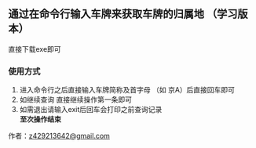 ## 通过在命令行输入车牌来获取车牌的归属地 （学习版本）
直接下载exe即可
### 使用方式
1. 进入命令行之后直接输入车牌简称及首字母 （如 京A）后直接回车即可
2. 如继续查询 直接继续操作第一条即可
3. 如需退出请输入exit后回车会打印之前查询记录<br>
**至次操作结束**

作者：z429213642@gmail.com